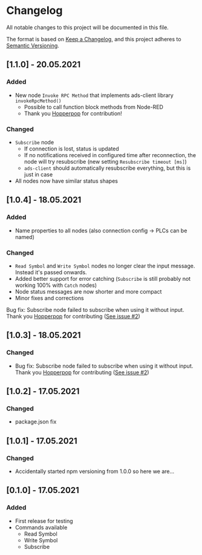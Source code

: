 # Changelog
All notable changes to this project will be documented in this file.

The format is based on [Keep a Changelog](https://keepachangelog.com/en/1.0.0/),
and this project adheres to [Semantic Versioning](https://semver.org/spec/v2.0.0.html).

## [1.1.0] - 20.05.2021
### Added
  - New node `Invoke RPC Method` that implements ads-client library `invokeRpcMethod()`
    - Possible to call function block methods from Node-RED
    - Thank you [Hopperpop](https://github.com/Hopperpop) for contribution!
    
### Changed
- `Subscribe` node
  - If connection is lost, status is updated
  - If no notifications received in configured time after reconnection, the node will try resubscribe (new setting `Resubscribe timeout [ms]`)
  - `ads-client` should automatically resubscribe everything, but this is just in case
- All nodes now have similar status shapes

## [1.0.4] - 18.05.2021
### Added
- Name properties to all nodes (also connection config -> PLCs can be named)

### Changed
- `Read Symbol` and `Write Symbol` nodes no longer clear the input message. Instead it's passed onwards.
- Added better support for error catching (`Subscribe` is still probably not working 100% with `Catch` nodes)
- Node status messages are now shorter and more compact
- Minor fixes and corrections

Bug fix: Subscribe node failed to subscribe when using it without input. Thank you [Hopperpop](https://github.com/Hopperpop) for contributing ([See issue #2](https://github.com/jisotalo/node-red-contrib-ads-client/issues/2))

## [1.0.3] - 18.05.2021
### Changed
- Bug fix: Subscribe node failed to subscribe when using it without input. Thank you [Hopperpop](https://github.com/Hopperpop) for contributing ([See issue #2](https://github.com/jisotalo/node-red-contrib-ads-client/issues/2))

## [1.0.2] - 17.05.2021
### Changed
- package.json fix

## [1.0.1] - 17.05.2021
### Changed
- Accidentally started npm versioning from 1.0.0 so here we are...

## [0.1.0] - 17.05.2021
### Added
- First release for testing
- Commands available
  - Read Symbol
  - Write Symbol
  - Subscribe